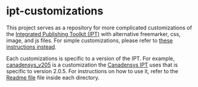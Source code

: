 # ipt-customizations

This project serves as a repository for more complicated customizations of the [Integrated Publishing Toolkit (IPT)](http://www.gbif.org/ipt) with alternative freemarker, css, image, and js files. For simple customizations, please refer to [these instructions instead](https://github.com/gbif/ipt/wiki/IPT2Customization.wiki). 

Each customizations is specific to a version of the IPT. For example, [canadensys_v205](canadensys_v205) is a customization the [Canadensys IPT](http://data.canadensys.net/ipt/) uses that is specific to version 2.0.5. For instructions on how to use it, refer to the [Readme file](canadensys_v205/README.md) file inside each directory.



